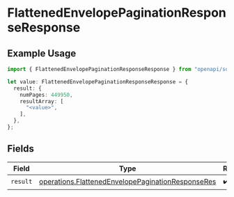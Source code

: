# FlattenedEnvelopePaginationResponseResponse

## Example Usage

```typescript
import { FlattenedEnvelopePaginationResponseResponse } from "openapi/sdk/models/operations";

let value: FlattenedEnvelopePaginationResponseResponse = {
  result: {
    numPages: 449950,
    resultArray: [
      "<value>",
    ],
  },
};
```

## Fields

| Field                                                                                                                         | Type                                                                                                                          | Required                                                                                                                      | Description                                                                                                                   |
| ----------------------------------------------------------------------------------------------------------------------------- | ----------------------------------------------------------------------------------------------------------------------------- | ----------------------------------------------------------------------------------------------------------------------------- | ----------------------------------------------------------------------------------------------------------------------------- |
| `result`                                                                                                                      | [operations.FlattenedEnvelopePaginationResponseRes](../../../sdk/models/operations/flattenedenvelopepaginationresponseres.md) | :heavy_check_mark:                                                                                                            | N/A                                                                                                                           |